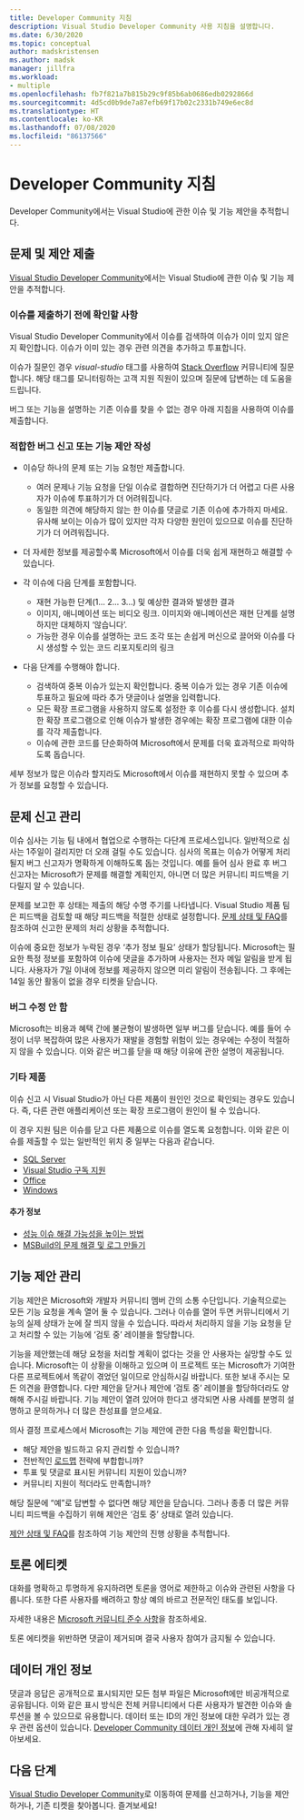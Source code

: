 ```yaml
---
title: Developer Community 지침
description: Visual Studio Developer Community 사용 지침을 설명합니다.
ms.date: 6/30/2020
ms.topic: conceptual
author: madskristensen
ms.author: madsk
manager: jillfra
ms.workload:
- multiple
ms.openlocfilehash: fb7f821a7b815b29c9f85b6ab0686edb0292866d
ms.sourcegitcommit: 4d5cd0b9de7a87efb69f17b02c2331b749e6ec8d
ms.translationtype: HT
ms.contentlocale: ko-KR
ms.lasthandoff: 07/08/2020
ms.locfileid: "86137566"
---
```

# <a name="developer-community-guidelines"></a>Developer Community 지침

Developer Community에서는 Visual Studio에 관한 이슈 및 기능 제안을 추적합니다.

## <a name="submitting-problems-and-suggestions"></a>문제 및 제안 제출

[Visual Studio Developer Community](https://developercommunity.visualstudio.com/)에서는 Visual Studio에 관한 이슈 및 기능 제안을 추적합니다.

### <a name="before-submitting-an-issue"></a>이슈를 제출하기 전에 확인할 사항

Visual Studio Developer Community에서 이슈를 검색하여 이슈가 이미 있지 않은지 확인합니다. 이슈가 이미 있는 경우 관련 의견을 추가하고 투표합니다.

이슈가 질문인 경우 _visual-studio_ 태그를 사용하여 [Stack Overflow](https://stackoverflow.com/questions/tagged/visual-studio?tab=Newest) 커뮤니티에 질문합니다. 해당 태그를 모니터링하는 고객 지원 직원이 있으며 질문에 답변하는 데 도움을 드립니다.

버그 또는 기능을 설명하는 기존 이슈를 찾을 수 없는 경우 아래 지침을 사용하여 이슈를 제출합니다.

### <a name="writing-a-good-bug-report-or-feature-suggestion"></a>적합한 버그 신고 또는 기능 제안 작성

- 이슈당 하나의 문제 또는 기능 요청만 제출합니다.

  - 여러 문제나 기능 요청을 단일 이슈로 결합하면 진단하기가 더 어렵고 다른 사용자가 이슈에 투표하기가 더 어려워집니다.
  - 동일한 의견에 해당하지 않는 한 이슈를 댓글로 기존 이슈에 추가하지 마세요. 유사해 보이는 이슈가 많이 있지만 각자 다양한 원인이 있으므로 이슈를 진단하기가 더 어려워집니다.

- 더 자세한 정보를 제공할수록 Microsoft에서 이슈를 더욱 쉽게 재현하고 해결할 수 있습니다.
- 각 이슈에 다음 단계를 포함합니다.

  - 재현 가능한 단계(1... 2... 3...) 및 예상한 결과와 발생한 결과
  - 이미지, 애니메이션 또는 비디오 링크. 이미지와 애니메이션은 재현 단계를 설명하지만 대체하지 ‘않습니다’.
  - 가능한 경우 이슈를 설명하는 코드 조각 또는 손쉽게 머신으로 끌어와 이슈를 다시 생성할 수 있는 코드 리포지토리의 링크

- 다음 단계를 수행해야 합니다.

  - 검색하여 중복 이슈가 있는지 확인합니다. 중복 이슈가 있는 경우 기존 이슈에 투표하고 필요에 따라 추가 댓글이나 설명을 입력합니다.
  - 모든 확장 프로그램을 사용하지 않도록 설정한 후 이슈를 다시 생성합니다. 설치한 확장 프로그램으로 인해 이슈가 발생한 경우에는 확장 프로그램에 대한 이슈를 각각 제출합니다.
  - 이슈에 관한 코드를 단순화하여 Microsoft에서 문제를 더욱 효과적으로 파악하도록 돕습니다.

세부 정보가 많은 이슈라 할지라도 Microsoft에서 이슈를 재현하지 못할 수 있으며 추가 정보를 요청할 수 있습니다.

## <a name="managing-problem-reports"></a>문제 신고 관리

이슈 심사는 기능 팀 내에서 협업으로 수행하는 다단계 프로세스입니다. 일반적으로 심사는 1주일이 걸리지만 더 오래 걸릴 수도 있습니다. 심사의 목표는 이슈가 어떻게 처리될지 버그 신고자가 명확하게 이해하도록 돕는 것입니다. 예를 들어 심사 완료 후 버그 신고자는 Microsoft가 문제를 해결할 계획인지, 아니면 더 많은 커뮤니티 피드백을 기다릴지 알 수 있습니다.

문제를 보고한 후 상태는 제출의 해당 수명 주기를 나타냅니다. Visual Studio 제품 팀은 피드백을 검토할 때 해당 피드백을 적절한 상태로 설정합니다. [문제 상태 및 FAQ](https://docs.microsoft.com/visualstudio/ide/report-a-problem)를 참조하여 신고한 문제의 처리 상황을 추적합니다.

이슈에 중요한 정보가 누락된 경우 ‘추가 정보 필요’ 상태가 할당됩니다. Microsoft는 필요한 특정 정보를 포함하여 이슈에 댓글을 추가하며 사용자는 전자 메일 알림을 받게 됩니다. 사용자가 7일 이내에 정보를 제공하지 않으면 미리 알림이 전송됩니다. 그 후에는 14일 동안 활동이 없을 경우 티켓을 닫습니다.

### <a name="wont-fix-bugs"></a>버그 수정 안 함

Microsoft는 비용과 혜택 간에 불균형이 발생하면 일부 버그를 닫습니다. 예를 들어 수정이 너무 복잡하여 많은 사용자가 재발을 경험할 위험이 있는 경우에는 수정이 적절하지 않을 수 있습니다. 이와 같은 버그를 닫을 때 해당 이유에 관한 설명이 제공됩니다.

### <a name="other-product"></a>기타 제품

이슈 신고 시 Visual Studio가 아닌 다른 제품이 원인인 것으로 확인되는 경우도 있습니다. 즉, 다른 관련 애플리케이션 또는 확장 프로그램이 원인이 될 수 있습니다. 

이 경우 지원 팀은 이슈를 닫고 다른 제품으로 이슈를 열도록 요청합니다. 이와 같은 이슈를 제출할 수 있는 일반적인 위치 중 일부는 다음과 같습니다.

* [SQL Server](https://feedback.azure.com/forums/908035-sql-server)
* [Visual Studio 구독 지원](https://feedback.azure.com/forums/908035-sql-server)
* [Office](https://support.office.com/article/how-do-i-give-feedback-on-microsoft-office-2b102d44-b43f-4dd2-9ff4-23cf144cfb11)
* [Windows](https://support.microsoft.com/help/4021566/windows-10-send-feedback-to-microsoft-with-feedback-hub-app)

#### <a name="additional-information"></a>추가 정보

- [성능 이슈 해결 가능성을 높이는 방법](https://docs.microsoft.com/visualstudio/ide/how-to-increase-chances-of-performance-issue-being-fixed)
- [MSBuild의 문제 해결 및 로그 만들기](https://docs.microsoft.com/visualstudio/ide/msbuild-logs)

## <a name="managing-feature-suggestions"></a>기능 제안 관리

기능 제안은 Microsoft와 개발자 커뮤니티 멤버 간의 소통 수단입니다. 기술적으로는 모든 기능 요청을 계속 열어 둘 수 있습니다. 그러나 이슈를 열어 두면 커뮤니티에서 기능의 실제 상태가 눈에 잘 띄지 않을 수 있습니다. 따라서 처리하지 않을 기능 요청을 닫고 처리할 수 있는 기능에 ‘검토 중’ 레이블을 할당합니다.

기능을 제안했는데 해당 요청을 처리할 계획이 없다는 것을 안 사용자는 실망할 수도 있습니다. Microsoft는 이 상황을 이해하고 있으며 이 프로젝트 또는 Microsoft가 기여한 다른 프로젝트에서 똑같이 겪었던 일이므로 안심하시길 바랍니다. 또한 보내 주시는 모든 의견을 환영합니다. 다만 제안을 닫거나 제안에 ‘검토 중’ 레이블을 할당하더라도 양해해 주시길 바랍니다. 기능 제안이 열려 있어야 한다고 생각되면 사용 사례를 분명히 설명하고 문의하거나 더 많은 찬성표를 얻으세요.

의사 결정 프로세스에서 Microsoft는 기능 제안에 관한 다음 특성을 확인합니다.

- 해당 제안을 빌드하고 유지 관리할 수 있습니까?
- 전반적인 [로드맵](https://docs.microsoft.com/visualstudio/productinfo/vs-roadmap) 전략에 부합합니까?
- 투표 및 댓글로 표시된 커뮤니티 지원이 있습니까?
- 커뮤니티 지원이 적더라도 만족합니까?

해당 질문에 “예”로 답변할 수 없다면 해당 제안을 닫습니다. 그러나 종종 더 많은 커뮤니티 피드백을 수집하기 위해 제안은 ‘검토 중’ 상태로 열려 있습니다.

[제안 상태 및 FAQ](https://docs.microsoft.com/visualstudio/ide/report-a-problem)를 참조하여 기능 제안의 진행 상황을 추적합니다.

## <a name="discussion-etiquette"></a>토론 에티켓

대화를 명확하고 투명하게 유지하려면 토론을 영어로 제한하고 이슈와 관련된 사항을 다룹니다. 또한 다른 사용자를 배려하고 항상 예의 바르고 전문적인 태도를 보입니다.

자세한 내용은 [Microsoft 커뮤니티 준수 사항](https://answers.microsoft.com/en-us/page/codeofconduct)을 참조하세요.

토론 에티켓을 위반하면 댓글이 제거되며 결국 사용자 참여가 금지될 수 있습니다.

## <a name="data-privacy"></a>데이터 개인 정보

댓글과 응답은 공개적으로 표시되지만 모든 첨부 파일은 Microsoft에만 비공개적으로 공유됩니다. 이와 같은 표시 방식은 전체 커뮤니티에서 다른 사용자가 발견한 이슈와 솔루션을 볼 수 있으므로 유용합니다. 데이터 또는 ID의 개인 정보에 대한 우려가 있는 경우 관련 옵션이 있습니다. [Developer Community 데이터 개인 정보](https://docs.microsoft.com/visualstudio/ide/developer-community-privacy)에 관해 자세히 알아보세요.

## <a name="next-steps"></a>다음 단계

[Visual Studio Developer Community](https://developercommunity.visualstudio.com/)로 이동하여 문제를 신고하거나, 기능을 제안하거나, 기존 티켓을 찾아봅니다. 즐겨보세요!

